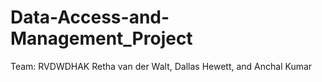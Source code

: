 # Data-Access-and-Management_Project

Team: RVDWDHAK
Retha van der Walt, Dallas Hewett, and Anchal Kumar
